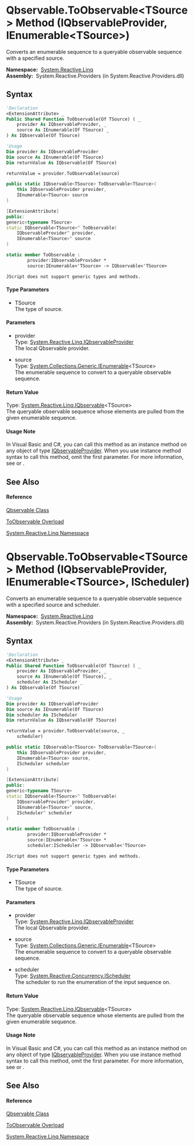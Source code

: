 # Qbservable.ToObservable\<TSource\> Method (IQbservableProvider, IEnumerable\<TSource\>)

Converts an enumerable sequence to a queryable observable sequence with a specified source.

**Namespace:**  [System.Reactive.Linq](System.Reactive.Linq\System.Reactive.Linq.md)  
**Assembly:**  System.Reactive.Providers (in System.Reactive.Providers.dll)

## Syntax

```vb
'Declaration
<ExtensionAttribute> _
Public Shared Function ToObservable(Of TSource) ( _
    provider As IQbservableProvider, _
    source As IEnumerable(Of TSource) _
) As IQbservable(Of TSource)
```

```vb
'Usage
Dim provider As IQbservableProvider
Dim source As IEnumerable(Of TSource)
Dim returnValue As IQbservable(Of TSource)

returnValue = provider.ToObservable(source)
```

```csharp
public static IQbservable<TSource> ToObservable<TSource>(
    this IQbservableProvider provider,
    IEnumerable<TSource> source
)
```

```c++
[ExtensionAttribute]
public:
generic<typename TSource>
static IQbservable<TSource>^ ToObservable(
    IQbservableProvider^ provider, 
    IEnumerable<TSource>^ source
)
```

```fsharp
static member ToObservable : 
        provider:IQbservableProvider * 
        source:IEnumerable<'TSource> -> IQbservable<'TSource> 
```

```jscript
JScript does not support generic types and methods.
```

#### Type Parameters

- TSource  
  The type of source.

#### Parameters

- provider  
  Type: [System.Reactive.Linq.IQbservableProvider](IQbservableProvider\IQbservableProvider.md)  
  The local Qbservable provider.

- source  
  Type: [System.Collections.Generic.IEnumerable](https://msdn.microsoft.com/en-us/library/9eekhta0)\<TSource\>  
  The enumerable sequence to convert to a queryable observable sequence.

#### Return Value

Type: [System.Reactive.Linq.IQbservable](IQbservable\IQbservable(TSource).md)\<TSource\>  
The queryable observable sequence whose elements are pulled from the given enumerable sequence.

#### Usage Note

In Visual Basic and C\#, you can call this method as an instance method on any object of type [IQbservableProvider](IQbservableProvider\IQbservableProvider.md). When you use instance method syntax to call this method, omit the first parameter. For more information, see [](https://msdn.microsoft.com/en-us/library/Bb384936) or [](https://msdn.microsoft.com/en-us/library/Bb383977).

## See Also

#### Reference

[Qbservable Class](Qbservable\Qbservable.md)

[ToObservable Overload](ToObservable\Qbservable.ToObservable.md)

[System.Reactive.Linq Namespace](System.Reactive.Linq\System.Reactive.Linq.md)

# Qbservable.ToObservable\<TSource\> Method (IQbservableProvider, IEnumerable\<TSource\>, IScheduler)

Converts an enumerable sequence to a queryable observable sequence with a specified source and scheduler.

**Namespace:**  [System.Reactive.Linq](System.Reactive.Linq\System.Reactive.Linq.md)  
**Assembly:**  System.Reactive.Providers (in System.Reactive.Providers.dll)

## Syntax

```vb
'Declaration
<ExtensionAttribute> _
Public Shared Function ToObservable(Of TSource) ( _
    provider As IQbservableProvider, _
    source As IEnumerable(Of TSource), _
    scheduler As IScheduler _
) As IQbservable(Of TSource)
```

```vb
'Usage
Dim provider As IQbservableProvider
Dim source As IEnumerable(Of TSource)
Dim scheduler As IScheduler
Dim returnValue As IQbservable(Of TSource)

returnValue = provider.ToObservable(source, _
    scheduler)
```

```csharp
public static IQbservable<TSource> ToObservable<TSource>(
    this IQbservableProvider provider,
    IEnumerable<TSource> source,
    IScheduler scheduler
)
```

```c++
[ExtensionAttribute]
public:
generic<typename TSource>
static IQbservable<TSource>^ ToObservable(
    IQbservableProvider^ provider, 
    IEnumerable<TSource>^ source, 
    IScheduler^ scheduler
)
```

```fsharp
static member ToObservable : 
        provider:IQbservableProvider * 
        source:IEnumerable<'TSource> * 
        scheduler:IScheduler -> IQbservable<'TSource> 
```

```jscript
JScript does not support generic types and methods.
```

#### Type Parameters

- TSource  
  The type of source.

#### Parameters

- provider  
  Type: [System.Reactive.Linq.IQbservableProvider](IQbservableProvider\IQbservableProvider.md)  
  The local Qbservable provider.

- source  
  Type: [System.Collections.Generic.IEnumerable](https://msdn.microsoft.com/en-us/library/9eekhta0)\<TSource\>  
  The enumerable sequence to convert to a queryable observable sequence.

- scheduler  
  Type: [System.Reactive.Concurrency.IScheduler](IScheduler\IScheduler.md)  
  The scheduler to run the enumeration of the input sequence on.

#### Return Value

Type: [System.Reactive.Linq.IQbservable](IQbservable\IQbservable(TSource).md)\<TSource\>  
The queryable observable sequence whose elements are pulled from the given enumerable sequence.

#### Usage Note

In Visual Basic and C\#, you can call this method as an instance method on any object of type [IQbservableProvider](IQbservableProvider\IQbservableProvider.md). When you use instance method syntax to call this method, omit the first parameter. For more information, see [](https://msdn.microsoft.com/en-us/library/Bb384936) or [](https://msdn.microsoft.com/en-us/library/Bb383977).

## See Also

#### Reference

[Qbservable Class](Qbservable\Qbservable.md)

[ToObservable Overload](ToObservable\Qbservable.ToObservable.md)

[System.Reactive.Linq Namespace](System.Reactive.Linq\System.Reactive.Linq.md)
